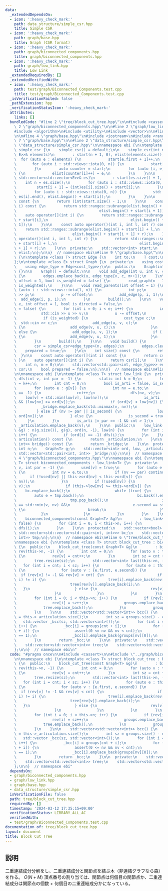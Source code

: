 ```yaml
---
data:
  _extendedDependsOn:
  - icon: ':heavy_check_mark:'
    path: data_structure/simple_csr.hpp
    title: Simple CSR
  - icon: ':heavy_check_mark:'
    path: graph/base.hpp
    title: Graph (CSR format)
  - icon: ':heavy_check_mark:'
    path: graph/biconnected_components.hpp
    title: graph/biconnected_components.hpp
  - icon: ':heavy_check_mark:'
    path: graph/low_link.hpp
    title: Low Link
  _extendedRequiredBy: []
  _extendedVerifiedWith:
  - icon: ':heavy_check_mark:'
    path: test/graph/Biconnected_Components.test.cpp
    title: test/graph/Biconnected_Components.test.cpp
  _isVerificationFailed: false
  _pathExtension: hpp
  _verificationStatusIcon: ':heavy_check_mark:'
  attributes:
    links: []
  bundledCode: "#line 2 \"tree/block_cut_tree.hpp\"\n\n#include <cassert>\n\n#line\
    \ 2 \"graph/biconnected_components.hpp\"\n\n#line 2 \"graph/low_link.hpp\"\n\n\
    #include <algorithm>\n#include <utility>\n#include <vector>\n\n#line 2 \"graph/base.hpp\"\
    \n\n#line 4 \"graph/base.hpp\"\n#include <iostream>\n#include <ranges>\n#line\
    \ 7 \"graph/base.hpp\"\n\n#line 2 \"data_structure/simple_csr.hpp\"\n\n#line 6\
    \ \"data_structure/simple_csr.hpp\"\n\nnamespace ebi {\n\ntemplate <class E> struct\
    \ simple_csr {\n    simple_csr() = default;\n\n    simple_csr(int n, const std::vector<std::pair<int,\
    \ E>>& elements)\n        : start(n + 1, 0), elist(elements.size()) {\n      \
    \  for (auto e : elements) {\n            start[e.first + 1]++;\n        }\n \
    \       for (auto i : std::views::iota(0, n)) {\n            start[i + 1] += start[i];\n\
    \        }\n        auto counter = start;\n        for (auto [i, e] : elements)\
    \ {\n            elist[counter[i]++] = e;\n        }\n    }\n\n    simple_csr(const\
    \ std::vector<std::vector<E>>& es)\n        : start(es.size() + 1, 0) {\n    \
    \    int n = es.size();\n        for (auto i : std::views::iota(0, n)) {\n   \
    \         start[i + 1] = (int)es[i].size() + start[i];\n        }\n        elist.resize(start.back());\n\
    \        for (auto i : std::views::iota(0, n)) {\n            std::copy(es[i].begin(),\
    \ es[i].end(), elist.begin() + start[i]);\n        }\n    }\n\n    int size()\
    \ const {\n        return (int)start.size() - 1;\n    }\n\n    const auto operator[](int\
    \ i) const {\n        return std::ranges::subrange(elist.begin() + start[i],\n\
    \                                     elist.begin() + start[i + 1]);\n    }\n\
    \    auto operator[](int i) {\n        return std::ranges::subrange(elist.begin()\
    \ + start[i],\n                                     elist.begin() + start[i +\
    \ 1]);\n    }\n\n    const auto operator()(int i, int l, int r) const {\n    \
    \    return std::ranges::subrange(elist.begin() + start[i] + l,\n            \
    \                         elist.begin() + start[i + 1] + r);\n    }\n    auto\
    \ operator()(int i, int l, int r) {\n        return std::ranges::subrange(elist.begin()\
    \ + start[i] + l,\n                                     elist.begin() + start[i\
    \ + 1] + r);\n    }\n\n  private:\n    std::vector<int> start;\n    std::vector<E>\
    \ elist;\n};\n\n}  // namespace ebi\n#line 9 \"graph/base.hpp\"\n\nnamespace ebi\
    \ {\n\ntemplate <class T> struct Edge {\n    int to;\n    T cost;\n    int id;\n\
    };\n\ntemplate <class E> struct Graph {\n  private:\n    using cost_type = E;\n\
    \    using edge_type = Edge<cost_type>;\n\n  public:\n    Graph(int n_) : n(n_)\
    \ {}\n\n    Graph() = default;\n\n    void add_edge(int u, int v, cost_type c)\
    \ {\n        edges.emplace_back(u, edge_type{v, c, m++});\n    }\n\n    void read_tree(int\
    \ offset = 1, bool is_weighted = false) {\n        read_graph(n - 1, offset, false,\
    \ is_weighted);\n    }\n\n    void read_parents(int offset = 1) {\n        for\
    \ (auto i : std::views::iota(1, n)) {\n            int p;\n            std::cin\
    \ >> p;\n            p -= offset;\n            add_edge(p, i, 1);\n          \
    \  add_edge(i, p, 1);\n        }\n        build();\n    }\n\n    void read_graph(int\
    \ e, int offset = 1, bool is_directed = false,\n                    bool is_weighted\
    \ = false) {\n        for (int i = 0; i < e; i++) {\n            int u, v;\n \
    \           std::cin >> u >> v;\n            u -= offset;\n            v -= offset;\n\
    \            if (is_weighted) {\n                cost_type c;\n              \
    \  std::cin >> c;\n                add_edge(u, v, c);\n                if (!is_directed)\
    \ {\n                    add_edge(v, u, c);\n                }\n            }\
    \ else {\n                add_edge(u, v, 1);\n                if (!is_directed)\
    \ {\n                    add_edge(v, u, 1);\n                }\n            }\n\
    \        }\n        build();\n    }\n\n    void build() {\n        assert(!prepared);\n\
    \        csr = simple_csr<edge_type>(n, edges);\n        edges.clear();\n    \
    \    prepared = true;\n    }\n\n    int size() const {\n        return n;\n  \
    \  }\n\n    const auto operator[](int i) const {\n        return csr[i];\n   \
    \ }\n    auto operator[](int i) {\n        return csr[i];\n    }\n\n  private:\n\
    \    int n, m = 0;\n\n    std::vector<std::pair<int, edge_type>> edges;\n    simple_csr<edge_type>\
    \ csr;\n    bool prepared = false;\n};\n\n}  // namespace ebi\n#line 8 \"graph/low_link.hpp\"\
    \n\nnamespace ebi {\n\ntemplate <class T> struct low_link {\n  private:\n    void\
    \ dfs(int v, int par = -1) {\n        static int k = 0;\n        low[v] = ord[v]\
    \ = k++;\n        int cnt = 0;\n        bool is_arti = false, is_second = false;\n\
    \        for (auto e : g[v]) {\n            int nv = e.to;\n            if (ord[nv]\
    \ == -1) {\n                cnt++;\n                dfs(nv, v);\n            \
    \    low[v] = std::min(low[v], low[nv]);\n                is_arti |= (par != -1)\
    \ && (low[nv] >= ord[v]);\n                if (ord[v] < low[nv]) {\n         \
    \           _bridge.emplace_back(std::minmax(v, nv));\n                }\n   \
    \         } else if (nv != par || is_second) {\n                low[v] = std::min(low[v],\
    \ ord[nv]);\n            } else {\n                is_second = true;\n       \
    \     }\n        }\n        is_arti |= par == -1 && cnt > 1;\n        if (is_arti)\
    \ _articulation.emplace_back(v);\n    }\n\n  public:\n    low_link(const Graph<T>\
    \ &g) : n(g.size()), g(g), ord(n, -1), low(n) {\n        for (int i = 0; i < n;\
    \ i++) {\n            if (ord[i] == -1) dfs(i);\n        }\n    }\n\n    std::vector<int>\
    \ articulation() const {\n        return _articulation;\n    }\n\n    std::vector<std::pair<int,\
    \ int>> bridge() const {\n        return _bridge;\n    }\n\n  protected:\n   \
    \ int n;\n    Graph<T> g;\n    std::vector<int> ord, low, _articulation;\n   \
    \ std::vector<std::pair<int, int>> _bridge;\n};\n\n}  // namespace ebi\n#line\
    \ 4 \"graph/biconnected_components.hpp\"\n\nnamespace ebi {\n\ntemplate <class\
    \ T> struct biconnected_components : low_link<T> {\n  private:\n    void dfs(int\
    \ v, int par = -1) {\n        used[v] = true;\n        for (auto e : this->g[v])\
    \ {\n            int nv = e.to;\n            if (nv == par) continue;\n      \
    \      if (!used[nv] || this->ord[nv] < this->ord[v]) {\n                tmp.emplace_back(std::minmax(v,\
    \ nv));\n            }\n            if (!used[nv]) {\n                dfs(nv,\
    \ v);\n                if (this->low[nv] >= this->ord[v]) {\n                \
    \    bc.emplace_back();\n                    while (true) {\n                \
    \        auto e = tmp.back();\n                        bc.back().emplace_back(e);\n\
    \                        tmp.pop_back();\n                        if (e.first\
    \ == std::min(v, nv) &&\n                            e.second == std::max(v, nv))\
    \ {\n                            break;\n                        }\n         \
    \           }\n                }\n            }\n        }\n    }\n\n  public:\n\
    \    biconnected_components(const Graph<T> &g)\n        : low_link<T>(g), used(this->n,\
    \ false) {\n        for (int i = 0; i < this->n; i++) {\n            if (!used[i])\
    \ dfs(i);\n        }\n    }\n\n  protected:\n    std::vector<bool> used;\n   \
    \ std::vector<std::vector<std::pair<int, int>>> bc;\n    std::vector<std::pair<int,\
    \ int>> tmp;\n};\n\n}  // namespace ebi\n#line 6 \"tree/block_cut_tree.hpp\"\n\
    \nnamespace ebi {\n\ntemplate <class T> struct block_cut_tree : biconnected_components<T>\
    \ {\n  public:\n    block_cut_tree(const Graph<T> &g)\n        : biconnected_components<T>(g),\
    \ rev(this->n, -1) {\n        int cnt = 0;\n        for (auto v : this->_articulation)\
    \ {\n            rev[v] = cnt++;\n        }\n        int sz = cnt + this->bc.size();\n\
    \        tree.resize(sz);\n        std::vector<int> last(this->n, -1);\n     \
    \   for (int i = cnt; i < sz; i++) {\n            for (auto e : this->bc[i - cnt])\
    \ {\n                for (auto v : {e.first, e.second}) {\n                  \
    \  if (rev[v] != -1 && rev[v] < cnt) {\n                        if (std::exchange(last[v],\
    \ i) != i) {\n                            tree[i].emplace_back(rev[v]);\n    \
    \                        tree[rev[v]].emplace_back(i);\n                     \
    \   }\n                    } else {\n                        rev[v] = i;\n   \
    \                 }\n                }\n            }\n        }\n        groups.resize(sz);\n\
    \        for (int i = 0; i < this->n; i++) {\n            if (rev[i] < 0) {\n\
    \                rev[i] = sz++;\n                groups.emplace_back();\n    \
    \            tree.emplace_back();\n            }\n            groups[rev[i]].emplace_back(i);\n\
    \        }\n    }\n\n    std::vector<std::vector<int>> bcc() {\n        int cnt\
    \ = this->_articulation.size();\n        int sz = groups.size() - cnt;\n     \
    \   std::vector _bcc(sz, std::vector<int>());\n        for (int i = 0; i < sz;\
    \ i++) {\n            _bcc[i] = groups[cnt + i];\n            for (auto nv : tree[cnt\
    \ + i]) {\n                assert(0 <= nv && nv < cnt);\n                assert(groups[nv].size()\
    \ == 1);\n                _bcc[i].emplace_back(groups[nv][0]);\n            }\n\
    \        }\n        return _bcc;\n    }\n\n  private:\n    std::vector<int> rev;\n\
    \    std::vector<std::vector<int>> tree;\n    std::vector<std::vector<int>> groups;\n\
    };\n\n}  // namespace ebi\n"
  code: "#pragma once\n\n#include <cassert>\n\n#include \"../graph/biconnected_components.hpp\"\
    \n\nnamespace ebi {\n\ntemplate <class T> struct block_cut_tree : biconnected_components<T>\
    \ {\n  public:\n    block_cut_tree(const Graph<T> &g)\n        : biconnected_components<T>(g),\
    \ rev(this->n, -1) {\n        int cnt = 0;\n        for (auto v : this->_articulation)\
    \ {\n            rev[v] = cnt++;\n        }\n        int sz = cnt + this->bc.size();\n\
    \        tree.resize(sz);\n        std::vector<int> last(this->n, -1);\n     \
    \   for (int i = cnt; i < sz; i++) {\n            for (auto e : this->bc[i - cnt])\
    \ {\n                for (auto v : {e.first, e.second}) {\n                  \
    \  if (rev[v] != -1 && rev[v] < cnt) {\n                        if (std::exchange(last[v],\
    \ i) != i) {\n                            tree[i].emplace_back(rev[v]);\n    \
    \                        tree[rev[v]].emplace_back(i);\n                     \
    \   }\n                    } else {\n                        rev[v] = i;\n   \
    \                 }\n                }\n            }\n        }\n        groups.resize(sz);\n\
    \        for (int i = 0; i < this->n; i++) {\n            if (rev[i] < 0) {\n\
    \                rev[i] = sz++;\n                groups.emplace_back();\n    \
    \            tree.emplace_back();\n            }\n            groups[rev[i]].emplace_back(i);\n\
    \        }\n    }\n\n    std::vector<std::vector<int>> bcc() {\n        int cnt\
    \ = this->_articulation.size();\n        int sz = groups.size() - cnt;\n     \
    \   std::vector _bcc(sz, std::vector<int>());\n        for (int i = 0; i < sz;\
    \ i++) {\n            _bcc[i] = groups[cnt + i];\n            for (auto nv : tree[cnt\
    \ + i]) {\n                assert(0 <= nv && nv < cnt);\n                assert(groups[nv].size()\
    \ == 1);\n                _bcc[i].emplace_back(groups[nv][0]);\n            }\n\
    \        }\n        return _bcc;\n    }\n\n  private:\n    std::vector<int> rev;\n\
    \    std::vector<std::vector<int>> tree;\n    std::vector<std::vector<int>> groups;\n\
    };\n\n}  // namespace ebi"
  dependsOn:
  - graph/biconnected_components.hpp
  - graph/low_link.hpp
  - graph/base.hpp
  - data_structure/simple_csr.hpp
  isVerificationFile: false
  path: tree/block_cut_tree.hpp
  requiredBy: []
  timestamp: '2024-03-12 17:35:15+09:00'
  verificationStatus: LIBRARY_ALL_AC
  verifiedWith:
  - test/graph/Biconnected_Components.test.cpp
documentation_of: tree/block_cut_tree.hpp
layout: document
title: Block Cut Tree
---
```


## 説明

二重連結成分分解をし、二重連結成分と関節点を結ぶ木（非連結グラフなら森）を作る。 $O(N + M)$
頂点番号の割り当ては、関節点は何個目の関節点か、二重連結成分は関節点の個数 + 何個目の二重連結成分かになっている。